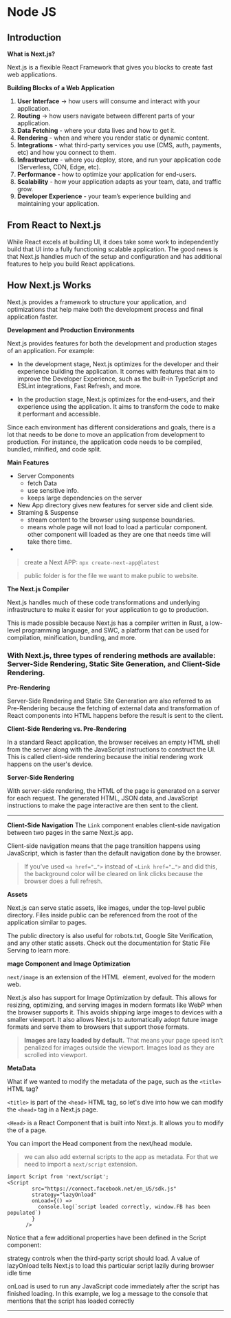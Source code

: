 # Node JS

## Introduction

**What is Next.js?**

Next.js is a flexible React Framework that gives you blocks to create fast web applications.

**Building Blocks of a Web Application**

1. **User Interface** -> how users will consume and interact with your application.
2. **Routing** -> how users navigate between different parts of your application.
3. **Data Fetching** - where your data lives and how to get it.
4. **Rendering** - when and where you render static or dynamic content.
5. **Integrations** - what third-party services you use (CMS, auth, payments, etc) and how you connect to them.
6. **Infrastructure** - where you deploy, store, and run your application code (Serverless, CDN, Edge, etc).
7. **Performance** - how to optimize your application for end-users.
8. **Scalability** - how your application adapts as your team, data, and traffic grow.
9. **Developer Experience** - your team’s experience building and maintaining your application.


## From React to Next.js
While React excels at building UI, it does take some work to independently build that UI into a fully functioning scalable application. The good news is that Next.js handles much of the setup and configuration and has additional features to help you build React applications.

## How Next.js Works

Next.js provides a framework to structure your application, and optimizations that help make both the development process and final application faster.

**Development and Production Environments**

Next.js provides features for both the development and production stages of an application. For example:
- In the development stage, Next.js optimizes for the developer and their experience building the application. It comes with features that aim to improve the Developer Experience, such as the built-in TypeScript and ESLint integrations, Fast Refresh, and more.

- In the production stage, Next.js optimizes for the end-users, and their experience using the application. It aims to transform the code to make it performant and accessible.

Since each environment has different considerations and goals, there is a lot that needs to be done to move an application from development to production. For instance, the application code needs to be compiled, bundled, minified, and code split.

**Main Features**

- Server Components
  - fetch Data
  - use sensitive info.
  - keeps large dependencies on the server
- New App directory gives new features for server side and client side.
- Straming & Suspense
  - stream content to the browser using suspense boundaries.
  - means whole page will not load to load a particular component. other component will loaded as they are one that needs time will take there time.
- 

> create a Next APP: `npx create-next-app@latest`

> public folder is for the file we want to make public to website.

**The Next.js Compiler**

Next.js handles much of these code transformations and underlying infrastructure to make it easier for your application to go to production.

This is made possible because Next.js has a compiler written in Rust, a low-level programming language, and SWC, a platform that can be used for compilation, minification, bundling, and more.

### With Next.js, three types of rendering methods are available: Server-Side Rendering, Static Site Generation, and Client-Side Rendering.

**Pre-Rendering**

Server-Side Rendering and Static Site Generation are also referred to as Pre-Rendering because the fetching of external data and transformation of React components into HTML happens before the result is sent to the client.

**Client-Side Rendering vs. Pre-Rendering**

In a standard React application, the browser receives an empty HTML shell from the server along with the JavaScript instructions to construct the UI. This is called client-side rendering because the initial rendering work happens on the user's device.

**Server-Side Rendering**

With server-side rendering, the HTML of the page is generated on a server for each request. The generated HTML, JSON data, and JavaScript instructions to make the page interactive are then sent to the client.

***

**Client-Side Navigation**
The `Link` component enables client-side navigation between two pages in the same Next.js app.

Client-side navigation means that the page transition happens using JavaScript, which is faster than the default navigation done by the browser.

> If you’ve used `<a href="…">` instead of `<Link href="…">` and did this, the background color will be cleared on link clicks because the browser does a full refresh.

**Assets**

Next.js can serve static assets, like images, under the top-level public directory. Files inside public can be referenced from the root of the application similar to pages.

The public directory is also useful for robots.txt, Google Site Verification, and any other static assets. Check out the documentation for Static File Serving to learn more.

**mage Component and Image Optimization**

`next/image` is an extension of the HTML <img> element, evolved for the modern web.

Next.js also has support for Image Optimization by default. This allows for resizing, optimizing, and serving images in modern formats like WebP when the browser supports it. This avoids shipping large images to devices with a smaller viewport. It also allows Next.js to automatically adopt future image formats and serve them to browsers that support those formats.

> **Images are lazy loaded by default.** That means your page speed isn't penalized for images outside the viewport. Images load as they are scrolled into viewport.


**MetaData**

What if we wanted to modify the metadata of the page, such as the `<title>` HTML tag?

`<title>` is part of the `<head>` HTML tag, so let's dive into how we can modify the `<head>` tag in a Next.js page.

`<Head>` is a React Component that is built into Next.js. It allows you to modify the <head> of a page.

You can import the Head component from the next/head module.

> we can also add external scripts to the app as metadata. For that we need to import a `next/script` extension.

``````
import Script from 'next/script';
<Script
        src="https://connect.facebook.net/en_US/sdk.js"
        strategy="lazyOnload"
        onLoad={() =>
          console.log(`script loaded correctly, window.FB has been populated`)
        }
      />
``````

Notice that a few additional properties have been defined in the Script component:

strategy controls when the third-party script should load. A value of lazyOnload tells Next.js to load this particular script lazily during browser idle time

onLoad is used to run any JavaScript code immediately after the script has finished loading. In this example, we log a message to the console that mentions that the script has loaded correctly

***





